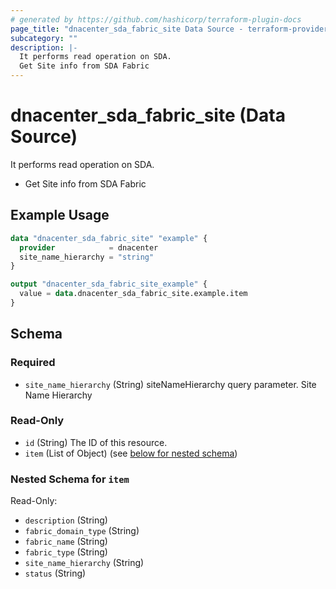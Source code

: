 ```yaml
---
# generated by https://github.com/hashicorp/terraform-plugin-docs
page_title: "dnacenter_sda_fabric_site Data Source - terraform-provider-dnacenter"
subcategory: ""
description: |-
  It performs read operation on SDA.
  Get Site info from SDA Fabric
---
```


# dnacenter_sda_fabric_site (Data Source)

It performs read operation on SDA.

- Get Site info from SDA Fabric

## Example Usage

```terraform
data "dnacenter_sda_fabric_site" "example" {
  provider            = dnacenter
  site_name_hierarchy = "string"
}

output "dnacenter_sda_fabric_site_example" {
  value = data.dnacenter_sda_fabric_site.example.item
}
```

<!-- schema generated by tfplugindocs -->
## Schema

### Required

- `site_name_hierarchy` (String) siteNameHierarchy query parameter. Site Name Hierarchy

### Read-Only

- `id` (String) The ID of this resource.
- `item` (List of Object) (see [below for nested schema](#nestedatt--item))

<a id="nestedatt--item"></a>
### Nested Schema for `item`

Read-Only:

- `description` (String)
- `fabric_domain_type` (String)
- `fabric_name` (String)
- `fabric_type` (String)
- `site_name_hierarchy` (String)
- `status` (String)


